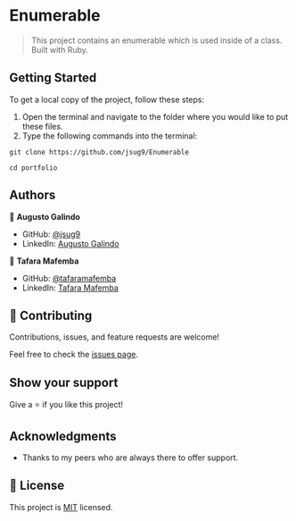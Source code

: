 # Enumerable
> This project contains an enumerable which is used inside of a class. Built with Ruby.

## Getting Started

To get a local copy of the project, follow these steps: 
1. Open the terminal and navigate to the folder where you would like to put these files.
2. Type the following commands into the terminal: 
 ```
 git clone https://github.com/jsug9/Enumerable
 ```
 ```
 cd portfolio
 ```


## Authors

👤 **Augusto Galindo**

- GitHub: [@jsug9](https://github.com/jsug9)
- LinkedIn: [Augusto Galindo](https://www.linkedin.com/in/augustogalindo/)

👤 **Tafara Mafemba**

- GitHub: [@tafaramafemba](https://github.com/tafaramafemba)
- LinkedIn: [Tafara Mafemba](https://www.linkedin.com/in/tafara-mafemba)

## 🤝 Contributing

Contributions, issues, and feature requests are welcome!

Feel free to check the [issues page](https://github.com/jsug9/Enumerable/issues).

## Show your support

Give a ⭐️ if you like this project!

## Acknowledgments

- Thanks to my peers who are always there to offer support.

## 📝 License

This project is [MIT](./LICENSE) licensed.
